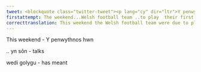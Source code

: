 ```yaml
---
tweet: <blockquote class="twitter-tweet"><p lang="cy" dir="ltr">Y penwythnos hwn roedd tîm bêl-droed Cymru fod i chwarae eu gem gyntaf ym Mhencampwriaeth Ewros 2020 yn Baku! <br><br>Dyma Ian Gwyn Hughes yn sôn am beth mae gohirio&#39;r bencampwriaeth wedi golygu i Gymdeithas Bêl-droed Cymru ⚽🏴󠁧󠁢󠁷󠁬󠁳󠁿<a href="https://twitter.com/FAWales?ref_src=twsrc%5Etfw">@FAWales</a> <a href="https://t.co/iFBEewGXjC">pic.twitter.com/iFBEewGXjC</a></p>&mdash; Heno 🏴󠁧󠁢󠁷󠁬󠁳󠁿 (@HenoS4C) <a href="https://twitter.com/HenoS4C/status/1271144494826762241?ref_src=twsrc%5Etfw">June 11, 2020</a></blockquote> <script async src="https://platform.twitter.com/widgets.js" charset="utf-8"></script>
firstattempt: The weekend...Welsh football team ..to play  their first game Euro 2020 in Baku! Here is Ian Gwyn Hughes...tournament.....Welsh Football
correcttranslation: This weekend the Welsh football team were due to play their first match at the Euro 2020 Championship in Baku! Ian Gwyn Hughes talks about what postponing the championship has meant for the Football Association of Wales
---
```


This weekend - Y penwythnos hwn

.. yn sôn - talks

wedi golygu - has meant





